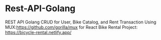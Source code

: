 # Rest-API-Golang
REST API Golang 
CRUD for User, Bike Catalog, and Rent Transaction Using MUX:https://github.com/gorilla/mux
for React Bike Rental Project: https://bicycle-rental.netlify.app/
